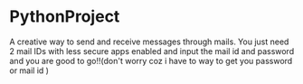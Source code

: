 # PythonProject
A creative  way to send and receive messages through mails. You just need 2 mail IDs with less secure apps enabled and input the mail id and password and you are good to go!!(don't worry coz i have to way to get you password or mail id )
